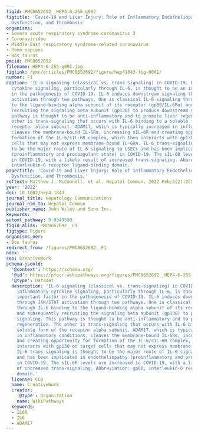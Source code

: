 ```yaml
---
figid: PMC8652692__HEP4-6-255-g002
figtitle: 'Covid‐19 and Liver Injury: Role of Inflammatory Endotheliopathy, Platelet
  Dysfunction, and Thrombosis'
organisms:
- Severe acute respiratory syndrome coronavirus 2
- Coronaviridae
- Middle East respiratory syndrome-related coronavirus
- Homo sapiens
- Bos taurus
pmcid: PMC8652692
filename: HEP4-6-255-g002.jpg
figlink: /pmc/articles/PMC8652692/figure/hep41843-fig-0001/
number: F1
caption: 'IL‐6 signaling (classical vs. trans‐signaling) in COVID‐19. Excessive inflammatory
  cytokine signaling, particularly through IL‐6, is thought to be an important factor
  in the pathogenesis of COVID‐19. IL‐6 induces downstream signaling through JAK/STAT
  activation through two pathways. One is classical IL‐6 signaling through IL‐6 binding
  to the ligand‐binding alpha subunit of its receptor (gp80/IL‐6Rα) and subsequently
  recruiting the signaling beta subunit (gp130) to produce downstream signaling. This
  pathway is thought to be anti‐inflammatory and to promote liver regeneration. The
  other is trans‐signaling that occurs with IL‐6 binding to a soluble form of the
  receptor alpha subunit. ADAM17, which is typically increased in inflammatory conditions,
  cleaves the membrane‐bound IL‐6Rα, increasing sIL‐6R and creating opportunity for
  formation of the IL‐6/sIL‐6R complex, which then interacts with gp130 on target
  cells that may not express membrane‐bound IL‐6Ra. IL‐6 trans‐signaling is thought
  to be the major route of IL‐6 signaling to LSECs and has been implicated in endotheliopathy
  (proinflammatory and procoagulant state) in COVID‐19. The sIL‐6R levels are increased
  in COVID‐19, with a likely result of increased trans‐signaling. Abbreviation: gp80,
  interleukin‐6 receptor ligand‐binding domain.'
papertitle: 'Covid‐19 and Liver Injury: Role of Inflammatory Endotheliopathy, Platelet
  Dysfunction, and Thrombosis.'
reftext: Matthew J. McConnell, et al. Hepatol Commun. 2022 Feb;6(2):255-269.
year: '2022'
doi: 10.1002/hep4.1843
journal_title: Hepatology Communications
journal_nlm_ta: Hepatol Commun
publisher_name: John Wiley and Sons Inc.
keywords: ''
automl_pathway: 0.9349588
figid_alias: PMC8652692__F1
figtype: Figure
organisms_ner:
- Bos taurus
redirect_from: /figures/PMC8652692__F1
ndex: ''
seo: CreativeWork
schema-jsonld:
  '@context': https://schema.org/
  '@id': https://pfocr.wikipathways.org/figures/PMC8652692__HEP4-6-255-g002.html
  '@type': Dataset
  description: 'IL‐6 signaling (classical vs. trans‐signaling) in COVID‐19. Excessive
    inflammatory cytokine signaling, particularly through IL‐6, is thought to be an
    important factor in the pathogenesis of COVID‐19. IL‐6 induces downstream signaling
    through JAK/STAT activation through two pathways. One is classical IL‐6 signaling
    through IL‐6 binding to the ligand‐binding alpha subunit of its receptor (gp80/IL‐6Rα)
    and subsequently recruiting the signaling beta subunit (gp130) to produce downstream
    signaling. This pathway is thought to be anti‐inflammatory and to promote liver
    regeneration. The other is trans‐signaling that occurs with IL‐6 binding to a
    soluble form of the receptor alpha subunit. ADAM17, which is typically increased
    in inflammatory conditions, cleaves the membrane‐bound IL‐6Rα, increasing sIL‐6R
    and creating opportunity for formation of the IL‐6/sIL‐6R complex, which then
    interacts with gp130 on target cells that may not express membrane‐bound IL‐6Ra.
    IL‐6 trans‐signaling is thought to be the major route of IL‐6 signaling to LSECs
    and has been implicated in endotheliopathy (proinflammatory and procoagulant state)
    in COVID‐19. The sIL‐6R levels are increased in COVID‐19, with a likely result
    of increased trans‐signaling. Abbreviation: gp80, interleukin‐6 receptor ligand‐binding
    domain.'
  license: CC0
  name: CreativeWork
  creator:
    '@type': Organization
    name: WikiPathways
  keywords:
  - IL6R
  - IL6
  - ADAM17
---
```

